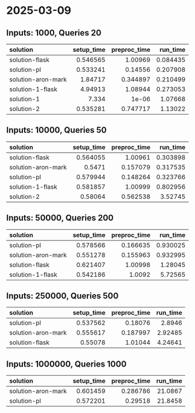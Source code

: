 # 2025-03-09

## Inputs: 1000, Queries 20

| solution           |   setup_time |   preproc_time |   run_time |
|:-------------------|-------------:|---------------:|-----------:|
| solution-flask     |     0.546565 |       1.00969  |   0.084435 |
| solution-pl        |     0.533241 |       0.14556  |   0.207908 |
| solution-aron-mark |     1.84717  |       0.344897 |   0.210499 |
| solution-1-flask   |     4.94913  |       1.08944  |   0.273053 |
| solution-1         |     7.334    |       1e-06    |   1.07668  |
| solution-2         |     0.535281 |       0.747717 |   1.13022  |

## Inputs: 10000, Queries 50

| solution           |   setup_time |   preproc_time |   run_time |
|:-------------------|-------------:|---------------:|-----------:|
| solution-flask     |     0.564055 |       1.00961  |   0.303898 |
| solution-aron-mark |     0.5471   |       0.157079 |   0.317535 |
| solution-pl        |     0.579944 |       0.148264 |   0.323766 |
| solution-1-flask   |     0.581857 |       1.00999  |   0.802956 |
| solution-2         |     0.58064  |       0.562538 |   3.52745  |

## Inputs: 50000, Queries 200

| solution           |   setup_time |   preproc_time |   run_time |
|:-------------------|-------------:|---------------:|-----------:|
| solution-pl        |     0.578566 |       0.166635 |   0.930025 |
| solution-aron-mark |     0.551278 |       0.155963 |   0.932995 |
| solution-flask     |     0.621407 |       1.00998  |   1.28045  |
| solution-1-flask   |     0.542186 |       1.0092   |   5.72565  |

## Inputs: 250000, Queries 500

| solution           |   setup_time |   preproc_time |   run_time |
|:-------------------|-------------:|---------------:|-----------:|
| solution-pl        |     0.537562 |       0.18076  |    2.8946  |
| solution-aron-mark |     0.555617 |       0.187997 |    2.92485 |
| solution-flask     |     0.55078  |       1.01044  |    4.24641 |

## Inputs: 1000000, Queries 1000

| solution           |   setup_time |   preproc_time |   run_time |
|:-------------------|-------------:|---------------:|-----------:|
| solution-aron-mark |     0.601459 |       0.286786 |    21.0867 |
| solution-pl        |     0.572201 |       0.29518  |    21.8458 |